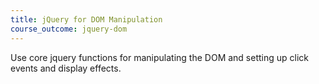 ```yaml
---
title: jQuery for DOM Manipulation
course_outcome: jquery-dom
---
```

Use core jquery functions for manipulating the DOM and setting up click events and display effects.
